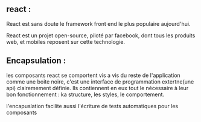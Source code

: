 ## react : 

React est sans doute le framework front end le plus populaire aujourd'hui.

React est un projet open-source, piloté par facebook, dont tous les produits web, et mobiles reposent sur cette technologie. 


## Encapsulation : 

les composants react se comportent vis a vis du reste de l'application comme une boite noire, c'est une interface de programmation extertne(une api) clairemement définie. Ils contiennent en eux tout le nécessaire à leur bon fonctionnement : ka structure, les styles, le comportement.

l'encapuslation facilite aussi l'écriture de tests automatiques pour les composants